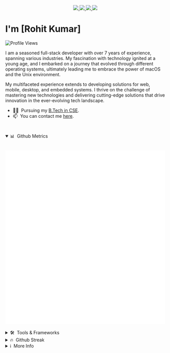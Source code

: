 <p align="center">

<a href="https://github.com/RohitKumar-tech" target="_blank">
    <img src="./images/logos/github.png" height="30px">
</a>
<a href="https://www.linkedin.com/in/rohit-kumar-28aa94223/" target="_blank">
    <img src="./images/logos/linkedin.png" height="30px">
</a>
<a href="https://www.instagram.com/rohit_kumarrrrr_/" target="_blank">
    <img src="./images/logos/ig.png" height="30px">
</a>
<a href="https://twitter.com/Rk5108Kumar" target="_blank">
    <img src="./images/logos/twitter.png" height="30px">
</a>

</p>

# I'm [Rohit Kumar]

![Profile Views](https://komarev.com/ghpvc/?username=RohitKumar-tech&label=Profile%20views&color=0e75b6&style=flat)

I am a seasoned full-stack developer with over 7 years of experience, spanning various industries. My fascination with technology ignited at a young age, and I embarked on a journey that evolved through different operating systems, ultimately leading me to embrace the power of macOS and the Unix environment.

My multifaceted experience extends to developing solutions for web, mobile, desktop, and embedded systems. I thrive on the challenge of mastering new technologies and delivering cutting-edge solutions that drive innovation in the ever-evolving tech landscape.

- 👨‍🎓 &nbsp;Pursuing my [B.Tech in CSE](https://www.srmist.edu.in).
- 📫 &nbsp;You can contact me [here](mailto:rohitkumar620200@gmail.com).

#

<details open>

<summary>📊 &nbsp;Github Metrics</summary>

<br>

![Metrics](github-metrics.svg)

</details>

<details>

<summary>🛠️ &nbsp;Tools & Frameworks</summary>

<br>

![Tools](https://skillicons.dev/icons?i=flutter,dart,go,kotlin,swift,html,c,python,cpp,rust,blender,github,tensorflow,git,aws,golang,javascript,react,linux,bash,gcp,flask,django,docker,css,java,mysql,nodejs,php,mongo,matlab,pytorch,r,sqlite,electron,ts,)

> These are some of the tools and frameworks that I have worked with. My expertise includes working on web, mobile, desktop, and embedded systems. I have utilized a wide range of technologies, including Python, Rust, C, C++, Java, JavaScript, HTML, CSS, React, React Native, Electron, Node.js, GCP, MongoDB, MySQL, Flutter, Shell Scripting, Git, Docker, UE5, AWS, Unity, Fusion 360, Blender, EAGLE, easyEDA, Arduino, Raspberry Pi, ESP32, ESP8266, STM32, among others.

</details>

<details>

<summary>🔥 &nbsp;Github Streak</summary>

<br>

[![GitHub Streak](https://streak-stats.demolab.com?user=RohitKumar-tech&theme=github-dark&border_radius=20)](https://git.io/streak-stats)

</details>

<details>

<summary>ℹ️ &nbsp;More Info</summary>

<br>

</details>
